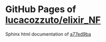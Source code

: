 GitHub Pages of [lucacozzuto/elixir_NF](https://github.com/lucacozzuto/elixir_NF.git)
===
Sphinx html documentation of [a77ed9ba](https://github.com/lucacozzuto/elixir_NF/tree/a77ed9bae6946f621328c2779b4f7b9b82792ccd)

